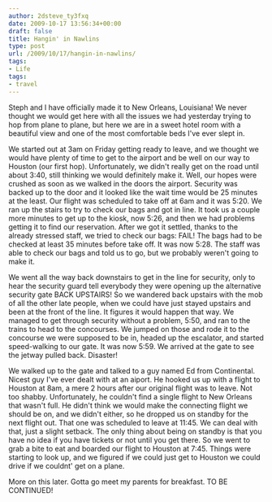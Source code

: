 ```yaml
---
author: 2dsteve_ty3fxq
date: 2009-10-17 13:56:34+00:00
draft: false
title: Hangin' in Nawlins
type: post
url: /2009/10/17/hangin-in-nawlins/
tags:
- Life
tags:
- travel
---
```


Steph and I have officially made it to New Orleans, Louisiana! We never thought we would get here with all the issues we had yesterday trying to hop from plane to plane, but here we are in a sweet hotel room with a beautiful view and one of the most comfortable beds I've ever slept in.

We started out at 3am on Friday getting ready to leave, and we thought we would have plenty of time to get to the airport and be well on our way to Houston (our first hop). Unfortunately, we didn't really get on the road until about 3:40, still thinking we would definitely make it. Well, our hopes were crushed as soon as we walked in the doors the airport. Security was backed up to the door and it looked like the wait time would be 25 minutes at the least. Our flight was scheduled to take off at 6am and it was 5:20. We ran up the stairs to try to check our bags and got in line. It took us a couple more minutes to get up to the kiosk, now 5:26, and then we had problems getting it to find our reservation. After we got it settled, thanks to the already stressed staff, we tried to check our bags: FAIL! The bags had to be checked at least 35 minutes before take off. It was now 5:28. The staff was able to check our bags and told us to go, but we probably weren't going to make it.

We went all the way back downstairs to get in the line for security, only to hear the security guard tell everybody they were opening up the alternative security gate BACK UPSTAIRS! So we wandered back upstairs with the mob of all the other late people, when we could have just stayed upstairs and been at the front of the line. It figures it would happen that way. We managed to get through security without a problem, 5:50, and ran to the trains to head to the concourses. We jumped on those and rode it to the concourse we were supposed to be in, headed up the escalator, and started speed-walking to our gate. It was now 5:59. We arrived at the gate to see the jetway pulled back. Disaster!

We walked up to the gate and talked to a guy named Ed from Continental. Nicest guy I've ever dealt with at an aiport. He hooked us up with a flight to Houston at 8am, a mere 2 hours after our original flight was to leave. Not too shabby. Unfortunately, he couldn't find a single flight to New Orleans that wasn't full. He didn't think we would make the connecting flight we should be on, and we didn't either, so he dropped us on standby for the next flight out. That one was scheduled to leave at 11:45. We can deal with that, just a slight setback. The only thing about being on standby is that you have no idea if you have tickets or not until you get there. So we went to grab a bite to eat and boarded our flight to Houston at 7:45. Things were starting to look up, and we figured if we could just get to Houston we could drive if we couldnt' get on a plane.

More on this later. Gotta go meet my parents for breakfast. TO BE CONTINUED!
